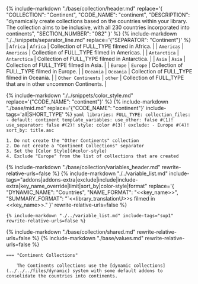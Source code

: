 {%
    include-markdown "./base/collection/header.md"
    replace='{
        "COLLECTION": "Continent", 
        "CODE_NAME": "continent",
        "DESCRIPTION": "dynamically create collections based on the countries within your library. The collection aims to be inclusive, with all 230 countries incorporated into continents",
        "SECTION_NUMBER": "082"
    }'
%}
{% include-markdown "./../snippets/separator_line.md" replace='{"SEPARATOR": "Continent"}' %}
| `Africa`           | `Africa`     | Collection of FULL_TYPE filmed in Africa.                      |
| `Americas`         | `Americas`   | Collection of FULL_TYPE filmed in Americas.                    |
| `Antarctica`       | `Antarctica` | Collection of FULL_TYPE filmed in Antarctica.                  |
| `Asia`             | `Asia`       | Collection of FULL_TYPE filmed in Asia.                        |
| `Europe`           | `Europe`     | Collection of FULL_TYPE filmed in Europe.                      |
| `Oceania`          | `Oceania`    | Collection of FULL_TYPE filmed in Oceania.                     |
| `Other Continents` | `other`      | Collection of FULL_TYPE that are in other uncommon Continents. |

{% include-markdown "./../snippets/color_style.md" replace='{"CODE_NAME": "continent"}' %}
{% include-markdown "./base/mid.md" replace='{"CODE_NAME": "continent"}' include-tags='all|SHORT_TYPE' %}
    ```yaml
    libraries:
      FULL_TYPE:
        collection_files:
          - default: continent
            template_variables:
              use_other: false #(1)!
              use_separator: false #(2)!
              style: color #(3)!
              exclude:
                - Europe #(4)!
              sort_by: title.asc
    ```

    1. Do not create the "Other Continents" collection
    2. Do not create a "Continent Collections" separator
    3. Set the [Color Style](#color-style)
    4. Exclude "Europe" from the list of collections that are created

{% include-markdown "./base/collection/variables_header.md" rewrite-relative-urls=false %}
    {%
        include-markdown "./../variable_list.md"
        include-tags="addons|addons-extra|exclude|include|include-extra|key_name_override|limit|sort_by|color-style|format"
        replace='{
            "DYNAMIC_NAME": "Countries",
            "NAME_FORMAT": "<<key_name>>",
            "SUMMARY_FORMAT": "`<<library_translationU>>s filmed in <<key_name>>."
        }'
        rewrite-relative-urls=false
    %}

    {% include-markdown "./../variable_list.md" include-tags="sup1" rewrite-relative-urls=false %}

{% include-markdown "./base/collection/shared.md" rewrite-relative-urls=false %}
{% include-markdown "./base/values.md" rewrite-relative-urls=false %}

    === "Continent Collections"

        The Continents collections use the [dynamic collections](../../../files/dynamic) system with some default addons to consolidate the countries into continents.
